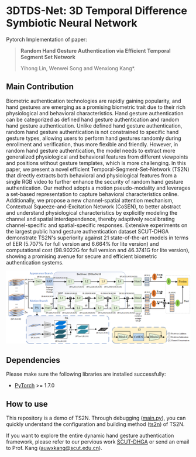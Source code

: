 # 3DTDS-Net: 3D Temporal Difference Symbiotic Neural Network 
Pytorch Implementation of paper:

> **Random Hand Gesture Authentication via Efficient Temporal Segment Set Network**
>
> Yihong Lin, Wenwei Song and Wenxiong Kang\*.

## Main Contribution
Biometric authentication technologies are rapidly gaining popularity, and hand gestures are emerging as a promising biometric trait due to their rich physiological and behavioral characteristics. Hand gesture authentication can be categorized as defined hand gesture authentication and random hand gesture authentication. Unlike defined hand gesture authentication, random hand gesture authentication is not constrained to specific hand gesture types, allowing users to perform hand gestures randomly during enrollment and verification, thus more flexible and friendly. However, in random hand gesture authentication, the model needs to extract more generalized physiological and behavioral features from different viewpoints and positions without gesture templates, which is more challenging. In this paper, we present a novel efficient Temporal-Segment-Set-Network (TS2N) that directly extracts both behavioral and physiological features from a single RGB video to further enhance the security of random hand gesture authentication. Our method adopts a motion pseudo-modality and leverages a set-based representation to capture behavioral characteristics online. Additionally, we propose a new channel-spatial attention mechanism, Contextual Squeeze-and-Excitation Network (CoSEN), to better abstract and understand physiological characteristics by explicitly modeling the channel and spatial interdependence, thereby adaptively recalibrating channel-specific and spatial-specific responses. Extensive experiments on the largest public hand gesture authentication dataset SCUT-DHGA demonstrate TS2N's superiority against 21 state-of-the-art models in terms of EER (5.707\% for full version and 6.664\% for lite version) and computational cost (98.9022G for full version and 46.3741G for lite version), showing a promising avenue for secure and efficient biometric authentication systems.

<!-- <p align="center">
  <img src="https://raw.githubusercontent.com/SCUT-BIP-Lab/3DTDS-Net/main/img/3DTDS-Net.png" />
</p> -->
<p align="center">
  <img src="/img/TS2N.png" />
</p>

## Dependencies
Please make sure the following libraries are installed successfully:
- [PyTorch](https://pytorch.org/) >= 1.7.0

## How to use
This repository is a demo of TS2N. Through debugging ([main.py](/main.py)), you can quickly understand the 
configuration and building method ([ts2n](/model/ts2n.py)) of TS2N.

If you want to explore the entire dynamic hand gesture authentication framework, please refer to our pervious work [SCUT-DHGA](https://github.com/SCUT-BIP-Lab/SCUT-DHGA) 
or send an email to Prof. Kang (auwxkang@scut.edu.cn).


